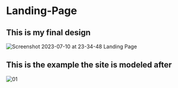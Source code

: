 ﻿# Landing-Page
 
 ## This is my final design
![Screenshot 2023-07-10 at 23-34-48 Landing Page](https://github.com/JordanNottebart/Landing-Page/assets/102541211/cca60d8d-84b8-426c-b75d-b363593344e1)

## This is the example the site is modeled after
![01](https://github.com/JordanNottebart/Landing-Page/assets/102541211/ba590514-d69f-4049-9c00-a8d04fde2625) 


